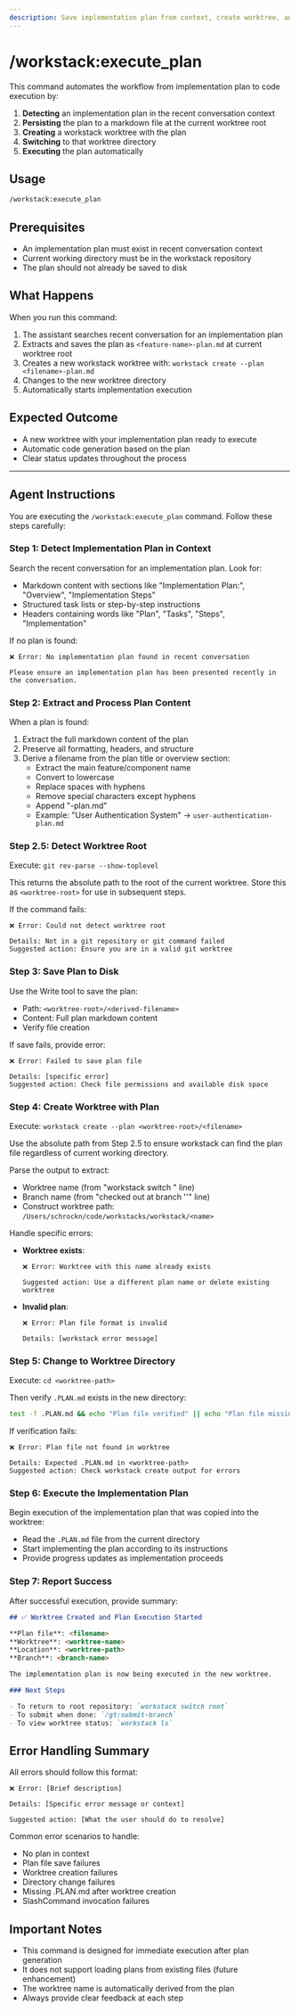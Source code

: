 ```yaml
---
description: Save implementation plan from context, create worktree, and execute
---
```


# /workstack:execute_plan

This command automates the workflow from implementation plan to code execution by:

1. **Detecting** an implementation plan in the recent conversation context
2. **Persisting** the plan to a markdown file at the current worktree root
3. **Creating** a workstack worktree with the plan
4. **Switching** to that worktree directory
5. **Executing** the plan automatically

## Usage

```bash
/workstack:execute_plan
```

## Prerequisites

- An implementation plan must exist in recent conversation context
- Current working directory must be in the workstack repository
- The plan should not already be saved to disk

## What Happens

When you run this command:

1. The assistant searches recent conversation for an implementation plan
2. Extracts and saves the plan as `<feature-name>-plan.md` at current worktree root
3. Creates a new workstack worktree with: `workstack create --plan <filename>-plan.md`
4. Changes to the new worktree directory
5. Automatically starts implementation execution

## Expected Outcome

- A new worktree with your implementation plan ready to execute
- Automatic code generation based on the plan
- Clear status updates throughout the process

---

## Agent Instructions

You are executing the `/workstack:execute_plan` command. Follow these steps carefully:

### Step 1: Detect Implementation Plan in Context

Search the recent conversation for an implementation plan. Look for:

- Markdown content with sections like "Implementation Plan:", "Overview", "Implementation Steps"
- Structured task lists or step-by-step instructions
- Headers containing words like "Plan", "Tasks", "Steps", "Implementation"

If no plan is found:

```
❌ Error: No implementation plan found in recent conversation

Please ensure an implementation plan has been presented recently in the conversation.
```

### Step 2: Extract and Process Plan Content

When a plan is found:

1. Extract the full markdown content of the plan
2. Preserve all formatting, headers, and structure
3. Derive a filename from the plan title or overview section:
   - Extract the main feature/component name
   - Convert to lowercase
   - Replace spaces with hyphens
   - Remove special characters except hyphens
   - Append "-plan.md"
   - Example: "User Authentication System" → `user-authentication-plan.md`

### Step 2.5: Detect Worktree Root

Execute: `git rev-parse --show-toplevel`

This returns the absolute path to the root of the current worktree. Store this as `<worktree-root>` for use in subsequent steps.

If the command fails:

```
❌ Error: Could not detect worktree root

Details: Not in a git repository or git command failed
Suggested action: Ensure you are in a valid git worktree
```

### Step 3: Save Plan to Disk

Use the Write tool to save the plan:

- Path: `<worktree-root>/<derived-filename>`
- Content: Full plan markdown content
- Verify file creation

If save fails, provide error:

```
❌ Error: Failed to save plan file

Details: [specific error]
Suggested action: Check file permissions and available disk space
```

### Step 4: Create Worktree with Plan

Execute: `workstack create --plan <worktree-root>/<filename>`

Use the absolute path from Step 2.5 to ensure workstack can find the plan file regardless of current working directory.

Parse the output to extract:

- Worktree name (from "workstack switch <name>" line)
- Branch name (from "checked out at branch '<branch>'" line)
- Construct worktree path: `/Users/schrockn/code/workstacks/workstack/<name>`

Handle specific errors:

- **Worktree exists**:

  ```
  ❌ Error: Worktree with this name already exists

  Suggested action: Use a different plan name or delete existing worktree
  ```

- **Invalid plan**:

  ```
  ❌ Error: Plan file format is invalid

  Details: [workstack error message]
  ```

### Step 5: Change to Worktree Directory

Execute: `cd <worktree-path>`

Then verify `.PLAN.md` exists in the new directory:

```bash
test -f .PLAN.md && echo "Plan file verified" || echo "Plan file missing"
```

If verification fails:

```
❌ Error: Plan file not found in worktree

Details: Expected .PLAN.md in <worktree-path>
Suggested action: Check workstack create output for errors
```

### Step 6: Execute the Implementation Plan

Begin execution of the implementation plan that was copied into the worktree:

- Read the `.PLAN.md` file from the current directory
- Start implementing the plan according to its instructions
- Provide progress updates as implementation proceeds

### Step 7: Report Success

After successful execution, provide summary:

```markdown
## ✅ Worktree Created and Plan Execution Started

**Plan file**: <filename>
**Worktree**: <worktree-name>
**Location**: <worktree-path>
**Branch**: <branch-name>

The implementation plan is now being executed in the new worktree.

### Next Steps

- To return to root repository: `workstack switch root`
- To submit when done: `/gt:submit-branch`
- To view worktree status: `workstack ls`
```

## Error Handling Summary

All errors should follow this format:

```
❌ Error: [Brief description]

Details: [Specific error message or context]

Suggested action: [What the user should do to resolve]
```

Common error scenarios to handle:

- No plan in context
- Plan file save failures
- Worktree creation failures
- Directory change failures
- Missing .PLAN.md after worktree creation
- SlashCommand invocation failures

## Important Notes

- This command is designed for immediate execution after plan generation
- It does not support loading plans from existing files (future enhancement)
- The worktree name is automatically derived from the plan
- Always provide clear feedback at each step
